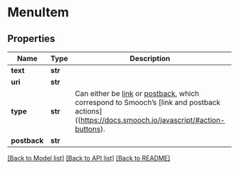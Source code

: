 # MenuItem

## Properties
Name | Type | Description | Notes
------------ | ------------- | ------------- | -------------
**text** | **str** |  | 
**uri** | **str** |  | [optional] 
**type** | **str** | Can either be [link](https://docs.smooch.io/javascript/#links) or [postback](https://docs.smooch.io/javascript/#postbacks), which correspond to Smooch’s [link and postback actions]((https://docs.smooch.io/javascript/#action-buttons). | 
**postback** | **str** |  | [optional] 

[[Back to Model list]](../README.md#documentation-for-models) [[Back to API list]](../README.md#documentation-for-api-endpoints) [[Back to README]](../README.md)



